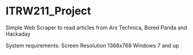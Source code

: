 # ITRW211_Project
Simple Web Scraper to read articles from Ars Technica, Bored Panda and Hackaday

System requirements:
Screen Resolution 1366x768
Windows 7 and up

